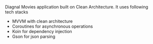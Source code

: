 Diagnal Movies application built on Clean Architecture. It uses following tech stacks
- MVVM with clean architecture
- Coroutines for asynchronous operations
- Koin for dependency injection
- Gson for json parsing
